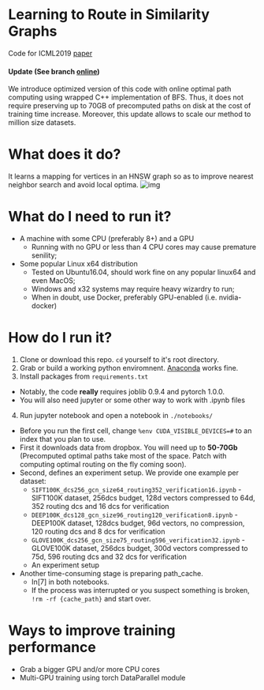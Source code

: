 # Learning to Route in Similarity Graphs
Code for ICML2019 [paper](http://proceedings.mlr.press/v97/baranchuk19a.html)

#### Update (See branch [online](https://github.com/dbaranchuk/learning-to-route/tree/online))
We introduce optimized version of this code with online optimal path computing using wrapped C++ implementation of BFS. Thus, it does not require preserving up to 70GB of precomputed paths on disk at the cost of training time increase. Moreover, this update allows to scale our method to million size datasets.

# What does it do?
It learns a mapping for vertices in an HNSW graph so as to improve nearest neighbor search and avoid local optima.
![img](https://github.com/dbaranchuk/learning-to-route-for-ann/raw/master/images/toy_task.png)

# What do I need to run it?
* A machine with some CPU (preferably 8+) and a GPU
  * Running with no GPU or less than 4 CPU cores may cause premature senility;
* Some popular Linux x64 distribution
  * Tested on Ubuntu16.04, should work fine on any popular linux64 and even MacOS;
  * Windows and x32 systems may require heavy wizardry to run;
  * When in doubt, use Docker, preferably GPU-enabled (i.e. nvidia-docker)

# How do I run it?
1. Clone or download this repo. `cd` yourself to it's root directory.
2. Grab or build a working python enviromnent. [Anaconda](https://www.anaconda.com/) works fine.
3. Install packages from `requirements.txt`
 * Notably, the code __really__ requires joblib 0.9.4 and pytorch 1.0.0.
 * You will also need jupyter or some other way to work with .ipynb files
4. Run jupyter notebook and open a notebook in `./notebooks/`
 * Before you run the first cell, change `%env CUDA_VISIBLE_DEVICES=#` to an index that you plan to use.
 * First it downloads data from dropbox. You will need up to __50-70Gb__ (Precomputed optimal paths take most of the space. Patch with computing optimal routing on the fly coming soon).
 * Second, defines an experiment setup. We provide one example per dataset:
    * `SIFT100K_dcs256_gcn_size64_routing352_verification16.ipynb` - SIFT100K dataset, 256dcs budget, 128d vectors compressed to 64d, 352 routing dcs and 16 dcs for verification 
    * `DEEP100K_dcs128_gcn_size96_routing120_verification8.ipynb` - DEEP100K dataset, 128dcs budget, 96d vectors, no compression, 120 routing dcs and 8 dcs for verification
    * `GLOVE100K_dcs256_gcn_size75_routing596_verification32.ipynb` - GLOVE100K dataset, 256dcs budget, 300d vectors compressed to 75d, 596 routing dcs and 32 dcs for verification
    * An experiment setup
 * Another time-consuming stage is preparing path_cache. 
   * In[7] in both notebooks. 
   * If the process was interrupted or you suspect something is broken, `!rm -rf {cache_path}` and start over.


# Ways to improve training performance
* Grab a bigger GPU and/or more CPU cores
* Multi-GPU training using torch DataParallel module

